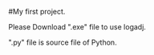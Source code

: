 #My first project.

Please Download ".exe" file to use logadj.

".py" file is source file of Python.

